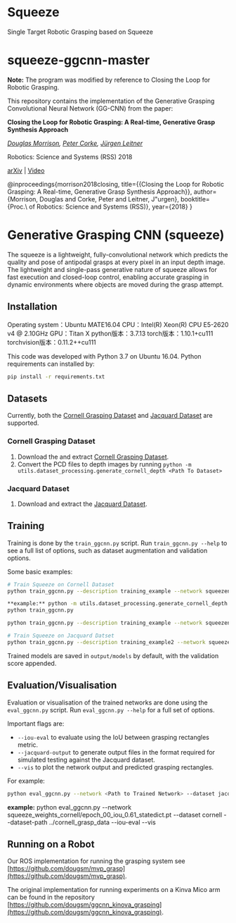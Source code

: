 # Squeeze
Single Target Robotic Grasping based on Squeeze

# squeeze-ggcnn-master


**Note:** The program was modified by reference to Closing the Loop for Robotic Grasping.

This repository contains the implementation of the Generative Grasping Convolutional Neural Network (GG-CNN) from the paper:

**Closing the Loop for Robotic Grasping: A Real-time, Generative Grasp Synthesis Approach**

*[Douglas Morrison](http://dougsm.com), [Peter Corke](http://petercorke.com), [Jürgen Leitner](http://juxi.net)*

Robotics: Science and Systems (RSS) 2018

[arXiv](https://arxiv.org/abs/1804.05172) | [Video](https://www.youtube.com/watch?v=7nOoxuGEcxA)


@inproceedings{morrison2018closing,
	title={{Closing the Loop for Robotic Grasping: A Real-time, Generative Grasp Synthesis Approach}},
	author={Morrison, Douglas and Corke, Peter and Leitner, J\"urgen},
	booktitle={Proc.\ of Robotics: Science and Systems (RSS)},
	year={2018}
}


# Generative Grasping CNN (squeeze)

The squeeze is a lightweight, fully-convolutional network which predicts the quality and pose of antipodal grasps at every pixel in an input depth image.  The lightweight and single-pass generative nature of squeeze allows for fast execution and closed-loop control, enabling accurate grasping in dynamic environments where objects are moved during the grasp attempt.

## Installation
Operating system：Ubuntu MATE16.04
CPU：Intel(R) Xeon(R) CPU E5-2620 v4 @ 2.10GHz
GPU：Titan X
python版本：3.7.13
torch版本：1.10.1+cu111
torchvision版本：0.11.2++cu111

This code was developed with Python 3.7 on Ubuntu 16.04.  Python requirements can installed by:

```bash
pip install -r requirements.txt
```

## Datasets

Currently, both the [Cornell Grasping Dataset](http://pr.cs.cornell.edu/grasping/rect_data/data.php) and
[Jacquard Dataset](https://jacquard.liris.cnrs.fr/) are supported.

### Cornell Grasping Dataset

1. Download the and extract [Cornell Grasping Dataset](http://pr.cs.cornell.edu/grasping/rect_data/data.php). 
2. Convert the PCD files to depth images by running `python -m utils.dataset_processing.generate_cornell_depth <Path To Dataset>`

### Jacquard Dataset

1. Download and extract the [Jacquard Dataset](https://jacquard.liris.cnrs.fr/).


## Training

Training is done by the `train_ggcnn.py` script.  Run `train_ggcnn.py --help` to see a full list of options, such as dataset augmentation and validation options.

Some basic examples:

```bash
# Train Squeeze on Cornell Dataset
python train_ggcnn.py --description training_example --network squeezenet --dataset cornell --dataset-path <Path To Dataset>

**example:** python -m utils.dataset_processing.generate_cornell_depth  ../cornell_grasp_data
python train_ggcnn.py

python train_ggcnn.py --description training_example --network squeezenet --dataset cornell --dataset-path ../cornell_grasp_data

# Train Squeeze on Jacquard Datset
python train_ggcnn.py --description training_example2 --network squeezenet --dataset jacquard --dataset-path <Path To Dataset>
```

Trained models are saved in `output/models` by default, with the validation score appended.

## Evaluation/Visualisation

Evaluation or visualisation of the trained networks are done using the `eval_ggcnn.py` script.  Run `eval_ggcnn.py --help` for a full set of options.

Important flags are:
* `--iou-eval` to evaluate using the IoU between grasping rectangles metric.
* `--jacquard-output` to generate output files in the format required for simulated testing against the Jacquard dataset.
* `--vis` to plot the network output and predicted grasping rectangles.

For example:

```bash
python eval_ggcnn.py --network <Path to Trained Network> --dataset jacquard --dataset-path <Path to Dataset> --jacquard-output --iou-eval
```
**example:** python eval_ggcnn.py  --network squeeze_weights_cornell/epoch_00_iou_0.61_statedict.pt --dataset cornell --dataset-path ../cornell_grasp_data --iou-eval   --vis

## Running on a Robot

Our ROS implementation for running the grasping system see [https://github.com/dougsm/mvp_grasp](https://github.com/dougsm/mvp_grasp).

The original implementation for running experiments on a Kinva Mico arm can be found in the repository [https://github.com/dougsm/ggcnn_kinova_grasping](https://github.com/dougsm/ggcnn_kinova_grasping).
